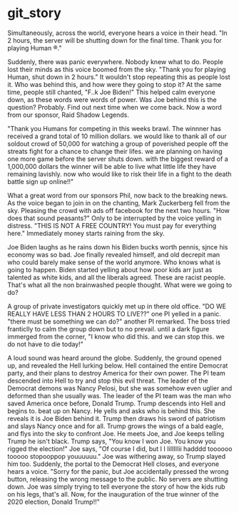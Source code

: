 # git_story


Simultaneously, across the world, everyone hears a voice in their head. 
"In 2 hours, the server will be shutting down for the final time. Thank you for playing Human ®."

 Suddenly, there was panic everywhere. Nobody knew what to do. People lost their minds as this voice boomed from the sky. 
  "Thank you for playing Human, shut down in 2 hours." 
  It wouldn't stop repeating this as people lost it. Who was behind this, and how were they going to stop it?
  At the same time, people still chanted, "F..k Joe Biden!"
  This helped calm everyone down, as these words were words of power. Was Joe behind this is the question? Probably.
  Find out next time when we come back. Now a word from our sponsor, Raid Shadow Legends.
  
  "Thank you Humans for competing in this weeks brawl. The winnner has received a grand total of 10 million dollars. we would like to thank all of our soldout crowd of 50,000 for watching a group of poverished people off the streats fight for a chance to change their lifes. we are planning on having one more game before the server shuts down. with the biggest reward of a 1,000,000 dollars the winner will be able to live what little life they have remaining lavishly. now who would like to risk their life in a fight to the death battle sign up online!!" 
  
  What a great word from our sponsors Phil, now back to the breaking news.
As the voice began to join in on the chanting, Mark Zuckerberg fell from the sky.
Pleasing the crowd with ads off facebook for the next two hours. "How does that sound peasants?"
Only to be interrupted by the voice yelling in distress. "THIS IS NOT A FREE COUNTRY! You must pay for everything here."
Immediately money starts raining from the sky.

Joe Biden laughs as he rains down his Biden bucks worth pennis, sjnce his economy was so bad. Joe finally revealed himself, and old decrepit man who could barely make sense of the world anymore. Who knows what is going to happen. Biden started yelling about how poor kids arr just as talented as white kids, and all the liberals agreed. These are racist people. That's what all the non brainwashed people thought. What were we going to do?
  
A group of private investigators quickly met up in there old office. "DO WE REALLY HAVE LESS THAN 2 HOURS TO LIVE??" one PI yelled in a panic.
"there must be something we can do?" another PI remarked. The boss tried franticlly to calm the group down but to no prevail. until a dark figure immerged from the corner, "I know who did this. and we can stop this. we do not have to die today!" 
 
A loud sound was heard around the globe. Suddenly, the ground opened up, and revealed the Hell lurking below. Hell contained the entire Democrat party, and their plans to destroy America for their own power. The PI team descended into Hell to try and stop this evil threat. The leader of the Democrat demons was Nancy Pelosi, but she was somehow even uglier and deformed than she usually was. The leader of the PI team was the man who saved America once before, Donald Trump. Trump descends into Hell and begins to. beat up on Nancy. He yells and asks who is behind this. She reveals it is Joe Biden behind it. Trump then draws his sword of patriotism and slays Nancy once and for all. Trump grows the wings of a bald eagle, and flys into the sky to confront Joe. He meets Joe, and Joe keeps telling Trump he isn't black. Trump says, "You know I won Joe. You know you rigged the election!" 
Joe says, "Of course I did, but I I IiIIIIIii hadddd toooooo tooooo stopooppop youuuuuu." 
Joe was withering away, so Trump slayed him too. Suddenly, the portal to the Democrat Hell closes, and everyone hears a voice. 
"Sorry for the panic, but Joe accidentally pressed the wrong button, releasing the wrong message to the public. No servers are shutting down. Joe was simply trying to tell everyone the story of how the kids rub on his legs, that's all. Now, for the inauguration of the true winner of the 2020 election, Donald Trump!!"
